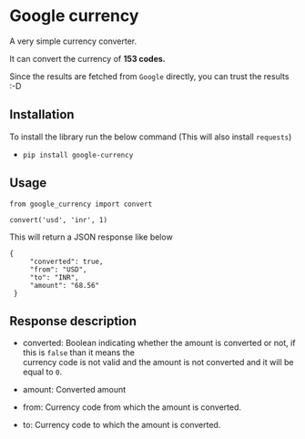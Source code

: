 # Google currency  
  
A very simple currency converter.  
  
It can convert the currency of **153 codes.**  
  
Since the results are fetched from ``Google`` directly, you can trust the results :-D  
  
  
## Installation  
  
To install the library run the below command (This will also install ``requests``)  
  
* ``pip install google-currency``  
  
  
## Usage  
```  
from google_currency import convert  
  
convert('usd', 'inr', 1)  
```  
  
This will return a JSON response like below  
  
```  
{  
	 "converted": true, 
	 "from": "USD", 
	 "to": "INR", 
	 "amount": "68.56"
 }  
```  
  
  
## Response description  
  
* converted: Boolean indicating whether the amount is converted or not, if this is ``false`` than it means the  
currency code is not valid and the amount is not converted and it will be equal to ``0``.  
  
* amount: Converted amount  
  
* from: Currency code from which the amount is converted.  
* to: Currency code to which the amount is converted.